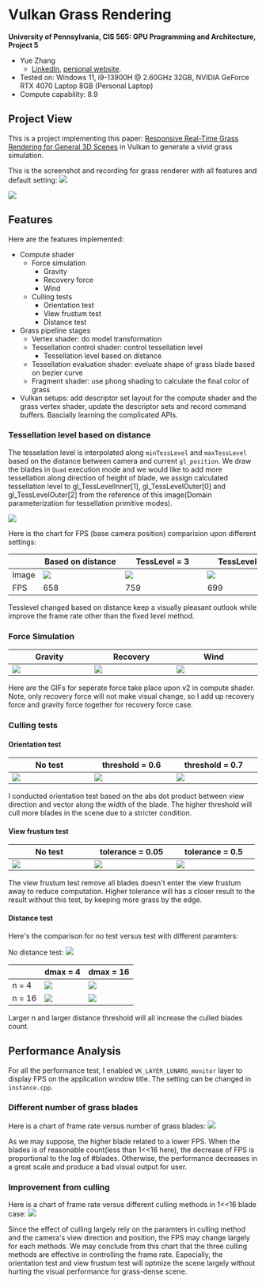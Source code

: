 Vulkan Grass Rendering
==================================

**University of Pennsylvania, CIS 565: GPU Programming and Architecture, Project 5**

* Yue Zhang
  * [LinkedIn](https://www.linkedin.com/in/yuezhang027/), [personal website](https://yuezhanggame.com/).
* Tested on: Windows 11, i9-13900H @ 2.60GHz 32GB, NVIDIA GeForce RTX 4070 Laptop 8GB (Personal Laptop)
* Compute capability: 8.9

## Project View
This is a project implementing this paper: [Responsive Real-Time Grass Rendering for General 3D Scenes](https://www.cg.tuwien.ac.at/research/publications/2017/JAHRMANN-2017-RRTG/JAHRMANN-2017-RRTG-draft.pdf) in Vulkan to generate a vivid grass simulation.

This is the screenshot and recording for grass renderer with all features and default setting:
![](img/grass_1.png)

![](img/res.gif)

## Features
Here are the features implemented:
* Compute shader
  * Force simulation
    * Gravity
    * Recovery force
    * Wind
  * Culling tests
    * Orientation test
    * View frustum test
    * Distance test
* Grass pipeline stages
  * Vertex shader: do model transformation
  * Tessellation control shader: control tessellation level
    * Tessellation level based on distance
  * Tessellation evaluation shader: eveluate shape of grass blade based on bezier curve
  * Fragment shader: use phong shading to calculate the final color of grass
* Vulkan setups: add descriptor set layout for the compute shader and the grass vertex shader, update the descriptor sets and record command buffers. Bascially learning the complicated APIs.

### Tessellation level based on distance
The tesselation level is interpolated along `minTessLevel` and `maxTessLevel` based on the distance between camera and current `gl_position`. We draw the blades in `Quad` execution mode and we would like to add more tessellation along direction of height of blade, we assign calculated tessellation level to gl_TessLevelInner[1], gl_TessLevelOuter[0] and gl_TessLevelOuter[2] from the reference of this image(Domain parameterization for tessellation primitive modes).

![](img/quad.png)

Here is the chart for FPS (base camera position) comparision upon different settings:

||<div style="width:150px">Based on distance</div>|<div style="width:150px">TessLevel = 3</div>|<div style="width:150px">TessLevel = 5</div>|<div style="width:150px">TessLevel = 9</div>|
|----|----|----|----|----|
|Image|![](img/tessLevel/basedondist.png)|![](img/tessLevel/3.png)|![](img/tessLevel/5.png)|![](img/tessLevel/9.png)|
|FPS|658|759|699|580|

Tesslevel changed based on distance keep a visually pleasant outlook while improve the frame rate other than the fixed level method.

### Force Simulation
|<div style="width:150px">Gravity</div>|<div style="width:150px">Recovery</div>|<div style="width:150px">Wind</div>|<div style="width:150px">Overall</div>|
|----|----|----|----|
|![](img/force/gravity.gif)|![](img/force/gravity_recover.gif)|![](img/force/wind.gif)|![](img/force/all.gif)|

Here are the GIFs for seperate force take place upon v2 in compute shader. Note, only recovery force will not make visual change, so I add up recovery force and gravity force together for recovery force case.

### Culling tests
#### Orientation test
|<div style="width:150px">No test</div>|<div style="width:150px">threshold = 0.6</div>|<div style="width:150px">threshold = 0.7</div>|<div style="width:150px">threshold = 0.8</div>|
|----|----|----|----|
|![](img/orientation/no.png)|![](img/orientation/0.6.png)|![](img/orientation/0.7.png)|![](img/orientation/0.8.png)|

I conducted orientation test based on the abs dot product between view direction and vector along the width of the blade. The higher threshold will cull more blades in the scene due to a stricter condition.

#### View frustum test
|<div style="width:150px">No test</div>|<div style="width:150px">tolerance = 0.05</div>|<div style="width:150px">tolerance = 0.5</div>|
|----|----|----|
|![](img/view_frustum/no.png)|![](img/view_frustum/0.05.png)|![](img/view_frustum/0.5.png)|

The view frustum test remove all blades doesn't enter the view frustum away to reduce computation. Higher tolerance will has a closer result to the result without this test, by keeping more grass by the edge.

#### Distance test

Here's the comparison for no test versus test with different paramters:

No distance test:
![](img/distance/no.png)

||dmax = 4|dmax = 16|
|----|----|----|
|n = 4|![](img/distance/4_4.png)|![](img/distance/4_16.png)|
|n = 16|![](img/distance/16_4.png)|![](img/distance/16_16.png)|

Larger n and larger distance threshold will all increase the culled blades count.

## Performance Analysis
For all the performance test, I enabled `VK_LAYER_LUNARG_monitor` layer to display FPS on the application window title. The setting can be changed in `instance.cpp`.

### Different number of grass blades
Here is a chart of frame rate versus number of grass blades:
![](img/num_of_blade.png)

As we may suppose, the higher blade related to a lower FPS. When the blades is of reasonable count(less than 1<<16 here), the decrease of FPS is proportional to the log of #blades. Otherwise, the performance decreases in a great scale and produce a bad visual output for user.

### Improvement from culling
Here is a chart of frame rate versus different culling methods in 1<<16 blade case:
![](img/cull_test.png)

Since the effect of culling largely rely on the paramters in culling method and the camera's view direction and position, the FPS may change largely for each methods. We may conclude from this chart that the three culling methods are effective in controlling the frame rate. Especially, the orientation test and view frustum test will optmize the scene largely without hurting the visual performance for grass-dense scene.
